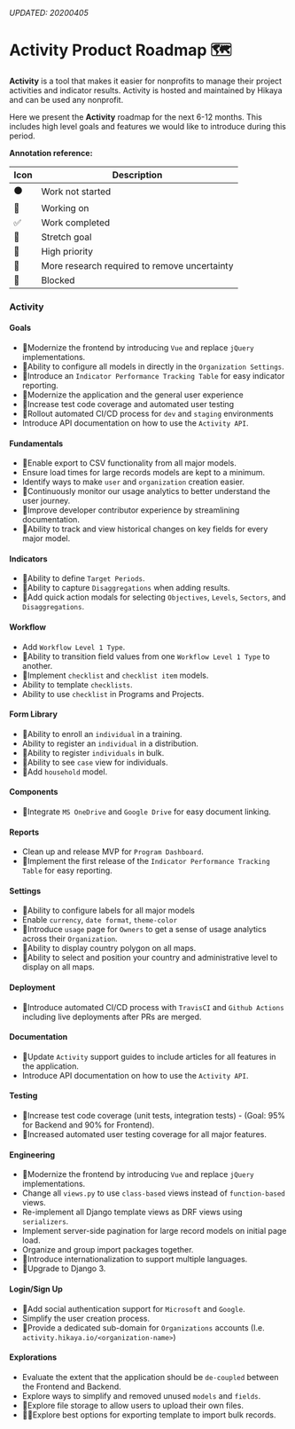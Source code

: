 _UPDATED: 20200405_

# Activity Product Roadmap 🗺️

**Activity** is a tool that makes it easier for nonprofits to manage their project activities and indicator results. Activity is hosted and maintained by Hikaya and can be used any nonprofit.

Here we present the **Activity** roadmap for the next 6-12 months. This includes high level goals and features we would like to introduce during this period.

**Annotation reference:**

|Icon|Description| 
|--|--|
|⚫️|Work not started|
|🏃|Working on|
|✅|Work completed|
|🚀|Stretch goal|
|🌲|High priority|
|🔵|More research required to remove uncertainty|
|🔴|Blocked|

### Activity

#### Goals
 * 🏃Modernize the frontend by introducing `Vue` and replace `jQuery` implementations.
 * 🏃Ability to configure all models in directly in the `Organization Settings`.
 * 🔵Introduce an `Indicator Performance Tracking Table` for easy indicator reporting.
 * 🌲Modernize the application and the general user experience
 * 🏃Increase test code coverage and automated user testing
 * 🏃Rollout automated CI/CD process for `dev` and `staging` environments
 * Introduce API documentation on how to use the `Activity API`.

#### Fundamentals
* 🌲Enable export to CSV functionality from all major models.
* Ensure load times for large records models are kept to a minimum.
* Identify ways to make `user` and `organization` creation easier.
* 🏃Continuously monitor our usage analytics to better understand the user journey.
* 🏃Improve developer contributor experience by streamlining documentation.
* 🚀Ability to track and view historical changes on key fields for every major model.

#### Indicators
* 🏃Ability to define `Target Periods`.
* 🌲Ability to capture `Disaggregations` when adding results.
* 🔵Add quick action modals for selecting `Objectives`, `Levels`, `Sectors`, and `Disaggregations`.

#### Workflow
* Add `Workflow Level 1 Type`.
* 🚀Ability to transition field values from one `Workflow Level 1 Type` to another.
* 🌲Implement `checklist` and `checklist item` models.
* Ability to template `checklists`.
* Ability to use `checklist` in Programs and Projects.

#### Form Library
* 🏃Ability to enroll an `individual` in a training.
* Ability to register an `individual` in a distribution.
* 🏃Ability to register `individuals` in bulk.
* 🌲Ability to see `case` view for individuals.
* 🌲Add `household` model.

#### Components
* 🌲Integrate `MS OneDrive` and `Google Drive` for easy document linking.

#### Reports
* Clean up and release MVP for `Program Dashboard`.
* 🔵Implement the first release of the `Indicator Performance Tracking Table` for easy reporting.

#### Settings
* 🏃Ability to configure labels for all major models
* Enable `currency`, `date format`, `theme-color`
* 🚀Introduce `usage` page for `Owners` to get a sense of usage analytics across their `Organization`.
* 🏃Ability to display country polygon on all maps.
* 🚀Ability to select and position your country and administrative level to display on all maps.

#### Deployment
* 🏃Introduce automated CI/CD process with `TravisCI` and `Github Actions` including live deployments after PRs are merged.

#### Documentation
* 🏃Update `Activity` support guides to include articles for all features in the application.
* Introduce API documentation on how to use the `Activity API`.

#### Testing
* 🌲Increase test code coverage (unit tests, integration tests) - (Goal: 95% for Backend and 90% for Frontend).
* 🌲Increased automated user testing coverage for all major features.

#### Engineering
* 🏃Modernize the frontend by introducing `Vue` and replace `jQuery` implementations.
* Change all `views.py` to use `class-based` views instead of `function-based` views.
* Re-implement all Django template views as DRF views using `serializers`.
* Implement server-side pagination for large record models on initial page load.
* Organize and group import packages together.
* 🌲Introduce internationalization to support multiple languages.
* 🌲Upgrade to Django 3.

#### Login/Sign Up
* 🌲Add social authentication support for `Microsoft` and `Google`.
* Simplify the user creation process.
* 🚀Provide a dedicated sub-domain for `Organizations` accounts (I.e. `activity.hikaya.io/<organization-name>`)

#### Explorations
* Evaluate the extent that the application should be `de-coupled` between the Frontend and Backend.
* Explore ways to simplify and removed unused `models` and `fields`.
* 🚀Explore file storage to allow users to upload their own files.
* 🚀🌲Explore best options for exporting template to import bulk records.


